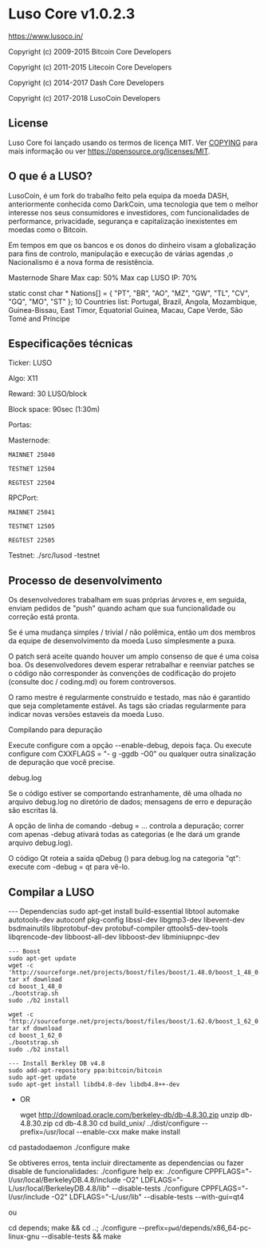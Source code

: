 Luso Core v1.0.2.3
===============================

https://www.lusoco.in/

Copyright (c) 2009-2015 Bitcoin Core Developers

Copyright (c) 2011-2015 Litecoin Core Developers

Copyright (c) 2014-2017 Dash Core Developers

Copyright (c) 2017-2018 LusoCoin Developers


License
-------

Luso Core foi lançado usando os termos de licença MIT. Ver [COPYING](COPYING) para mais informação ou ver https://opensource.org/licenses/MIT.


O que é a LUSO?
-------
LusoCoin, é um fork do trabalho feito pela equipa da moeda DASH, anteriormente conhecida como DarkCoin, uma tecnologia que tem o melhor interesse nos seus consumidores e investidores, com funcionalidades de performance, privacidade, segurança e capitalização inexistentes em moedas como o Bitcoin.

Em tempos em que os bancos e os donos do dinheiro visam a globalização para fins de controlo, manipulação e execução de várias agendas ,o Nacionalismo é a nova forma de resistência.


Masternode Share
Max cap: 50%
Max cap LUSO IP: 70%


static const char * Nations[] = { "PT", "BR", "AO", "MZ", "GW", "TL", "CV", "GQ", "MO", "ST" };
10 Countries list: Portugal, Brazil, Angola, Mozambique, Guinea-Bissau, East Timor, Equatorial Guinea, Macau, Cape Verde, São Tomé and Príncipe


Especificações técnicas
-------
Ticker: LUSO

Algo: X11

Reward: 30 LUSO/block

Block space: 90sec (1:30m)

Portas:

  Masternode:

    MAINNET 25040

    TESTNET 12504

    REGTEST 22504

  RPCPort:

    MAINNET 25041

    TESTNET 12505

    REGTEST 22505


Testnet:
  ./src/lusod -testnet


Processo de desenvolvimento
-------
  Os desenvolvedores trabalham em suas próprias árvores e, em seguida, enviam pedidos de "push" quando acham que sua funcionalidade ou correção está pronta.

  Se é uma mudança simples / trivial / não polêmica, então um dos membros da equipe de desenvolvimento da moeda Luso simplesmente a puxa.

  O patch será aceite quando houver um amplo consenso de que é uma coisa boa. Os desenvolvedores devem esperar retrabalhar e reenviar patches se o código não corresponder às convenções de codificação do projeto (consulte doc / coding.md) ou forem controversos.

  O ramo mestre é regularmente construído e testado, mas não é garantido que seja completamente estável. As tags são criadas regularmente para indicar novas versões estaveis da moeda Luso.

  Compilando para depuração

  Execute configure com a opção --enable-debug, depois faça. Ou execute configure com CXXFLAGS = "- g -ggdb -O0" ou qualquer outra sinalização de depuração que você precise.

  debug.log

  Se o código estiver se comportando estranhamente, dê uma olhada no arquivo debug.log no diretório de dados; mensagens de erro e depuração são escritas lá.

  A opção de linha de comando -debug = ... controla a depuração; correr com apenas -debug ativará todas as categorias (e lhe dará um grande arquivo debug.log).

  O código Qt roteia a saída qDebug () para debug.log na categoria "qt": execute com -debug = qt para vê-lo.


Compilar a LUSO
-------

  --- Dependencias
    sudo apt-get install build-essential libtool automake autotools-dev autoconf pkg-config libssl-dev libgmp3-dev libevent-dev bsdmainutils libprotobuf-dev protobuf-compiler qttools5-dev-tools libqrencode-dev libboost-all-dev libboost-dev libminiupnpc-dev

    --- Boost
    sudo apt-get update
    wget -c 'http://sourceforge.net/projects/boost/files/boost/1.48.0/boost_1_48_0.tar.bz2/download'
    tar xf download
    cd boost_1_48_0
    ./bootstrap.sh
    sudo ./b2 install

    wget -c 'http://sourceforge.net/projects/boost/files/boost/1.62.0/boost_1_62_0.tar.bz2/download'
    tar xf download
    cd boost_1_62_0
    ./bootstrap.sh
    sudo ./b2 install

    --- Install Berkley DB v4.8
    sudo add-apt-repository ppa:bitcoin/bitcoin
    sudo apt-get update
    sudo apt-get install libdb4.8-dev libdb4.8++-dev

 - OR

    wget http://download.oracle.com/berkeley-db/db-4.8.30.zip
    unzip db-4.8.30.zip
    cd db-4.8.30
    cd build_unix/
    ../dist/configure --prefix=/usr/local --enable-cxx
    make
    make install

cd pastadodaemon
./configure
make

Se obtiveres erros, tenta incluir directamente as dependencias ou fazer disable de funcionalidades:
./configure help
ex:
  ./configure CPPFLAGS="-I/usr/local/BerkeleyDB.4.8/include -O2" LDFLAGS="-L/usr/local/BerkeleyDB.4.8/lib" --disable-tests
  ./configure CPPFLAGS="-I/usr/include -O2" LDFLAGS="-L/usr/lib" --disable-tests --with-gui=qt4

ou

cd depends; make && cd ..; ./configure --prefix=`pwd`/depends/x86_64-pc-linux-gnu --disable-tests && make
